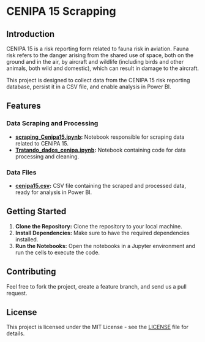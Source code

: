 # CENIPA 15 Scrapping

## Introduction

CENIPA 15 is a risk reporting form related to fauna risk in aviation. Fauna risk refers to the danger arising from the shared use of space, both on the ground and in the air, by aircraft and wildlife (including birds and other animals, both wild and domestic), which can result in damage to the aircraft.

This project is designed to collect data from the CENIPA 15 risk reporting database, persist it in a CSV file, and enable analysis in Power BI.

## Features

### Data Scraping and Processing

- **[scraping_Cenipa15.ipynb](scraping_Cenipa15.ipynb):** Notebook responsible for scraping data related to CENIPA 15.
- **[Tratando_dados_cenipa.ipynb](Tratando_dados_cenipa.ipynb):** Notebook containing code for data processing and cleaning.

### Data Files

- **[cenipa15.csv](cenipa15.csv):** CSV file containing the scraped and processed data, ready for analysis in Power BI.

## Getting Started

1. **Clone the Repository:** Clone the repository to your local machine.
2. **Install Dependencies:** Make sure to have the required dependencies installed.
3. **Run the Notebooks:** Open the notebooks in a Jupyter environment and run the cells to execute the code.

## Contributing

Feel free to fork the project, create a feature branch, and send us a pull request.

## License

This project is licensed under the MIT License - see the [LICENSE](LICENSE) file for details.
